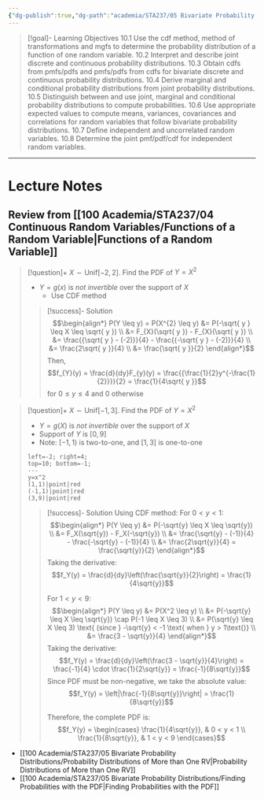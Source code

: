 ```yaml
---
{"dg-publish":true,"dg-path":"academia/STA237/05 Bivariate Probability Distributions/Week 10 - More Transformations & Bivariate Probability Distributions.md","permalink":"/academia/sta-237/05-bivariate-probability-distributions/week-10-more-transformations-and-bivariate-probability-distributions/","tags":["lecture","note","stats","university"],"created":"2024-11-17T18:21:38.429-05:00","updated":"2024-11-23T19:52:12.836-05:00"}
---
```



> [!goal]- Learning Objectives
> 10.1 Use the cdf method, method of transformations and mgfs to determine the probability distribution of a function of one random variable.
> 10.2 Interpret and describe joint discrete and continuous probability distributions.
> 10.3 Obtain cdfs from pmfs/pdfs and pmfs/pdfs from cdfs for bivariate discrete and continuous probability distributions.
> 10.4 Derive marginal and conditional probability distributions from joint probability distributions.
> 10.5 Distinguish between and use joint, marginal and conditional probability distributions to compute probabilities.
> 10.6 Use appropriate expected values to compute means, variances, covariances and correlations for random variables that follow bivariate probability distributions.
> 10.7 Define independent and uncorrelated random variables.
> 10.8 Determine the joint pmf/pdf/cdf for independent random variables.

---

# Lecture Notes

## Review from [[100 Academia/STA237/04 Continuous Random Variables/Functions of a Random Variable\|Functions of a Random Variable]]

> [!question]+ $X \sim \text{Unif}[-2, 2]$. Find the PDF of $Y = X^{2}$
> - $Y = g(x)$ is *not invertible* over the support of $X$
>     - Use CDF method
>
> > [!success]- Solution
> > $$\begin{align*}
> > P(Y \leq y) = P(X^{2} \leq y) &= P(-\sqrt{ y } \leq X \leq \sqrt{ y }) \\
> > &= F_{X}(\sqrt{ y }) - F_{X}(\sqrt{ y }) \\
> > &= \frac{{\sqrt{ y } - (-2)}}{4} - \frac{{-\sqrt{ y } - (-2)}}{4} \\
> > &= \frac{2\sqrt{ y }}{4} \\
> > &= \frac{\sqrt{ y }}{2}
> > \end{align*}$$
> > Then,
> > $$f_{Y}(y) = \frac{d}{dy}F_{y}(y) = \frac{{\frac{1}{2}y^{-\frac{1}{2}}}}{2} = \frac{1}{4\sqrt{ y }}$$
> > for $0 \leq y \leq 4$ and 0 otherwise

> [!question]+ $X \sim \text{Unif}[-1, 3]$. Find the PDF of $Y = X^2$
> - $Y = g(X)$ is *not invertible* over the support of $X$
> - Support of $Y$ is $[0, 9]$
> - Note: $[-1, 1)$ is two-to-one, and $[1,3]$ is one-to-one
>
> ```desmos-graph
> left=-2; right=4;
> top=10; bottom=-1;
> ---
> y=x^2
> (1,1)|point|red
> (-1,1)|point|red
> (3,9)|point|red
> ```
>
> > [!success]- Solution
> > Using CDF method:
> > For $0 < y < 1$:
> > $$\begin{align*}
> > P(Y \leq y) &= P(-\sqrt{y} \leq X \leq \sqrt{y}) \\
> > &= F_X(\sqrt{y}) - F_X(-\sqrt{y}) \\
> > &= \frac{\sqrt{y} - (-1)}{4} - \frac{-\sqrt{y} - (-1)}{4} \\
> > &= \frac{2\sqrt{y}}{4} = \frac{\sqrt{y}}{2}
> > \end{align*}$$
> > Taking the derivative:
> > $$f_Y(y) = \frac{d}{dy}\left(\frac{\sqrt{y}}{2}\right) = \frac{1}{4\sqrt{y}}$$
> > 
> > For $1 < y < 9$:
> > $$\begin{align*}
> > P(Y \leq y) &= P(X^2 \leq y) \\
> > &= P(-\sqrt{y} \leq X \leq \sqrt{y}) \cap P(-1 \leq X \leq 3) \\
> > &= P(\sqrt{y} \leq X \leq 3) \text{ (since } -\sqrt{y} < -1 \text{ when } y > 1\text{)} \\
> > &= \frac{3 - \sqrt{y}}{4}
> > \end{align*}$$
> > Taking the derivative:
> > $$f_Y(y) = \frac{d}{dy}\left(\frac{3 - \sqrt{y}}{4}\right) = \frac{-1}{4} \cdot \frac{1}{2\sqrt{y}} = \frac{-1}{8\sqrt{y}}$$
> > Since PDF must be non-negative, we take the absolute value:
> > $$f_Y(y) = \left|\frac{-1}{8\sqrt{y}}\right| = \frac{1}{8\sqrt{y}}$$
> > 
> > Therefore, the complete PDF is:
> > $$f_Y(y) = \begin{cases}
> > \frac{1}{4\sqrt{y}}, & 0 < y < 1 \\
> > \frac{1}{8\sqrt{y}}, & 1 < y < 9
> > \end{cases}$$

- [[100 Academia/STA237/05 Bivariate Probability Distributions/Probability Distributions of More than One RV\|Probability Distributions of More than One RV]]
- [[100 Academia/STA237/05 Bivariate Probability Distributions/Finding Probabilities with the PDF\|Finding Probabilities with the PDF]]
